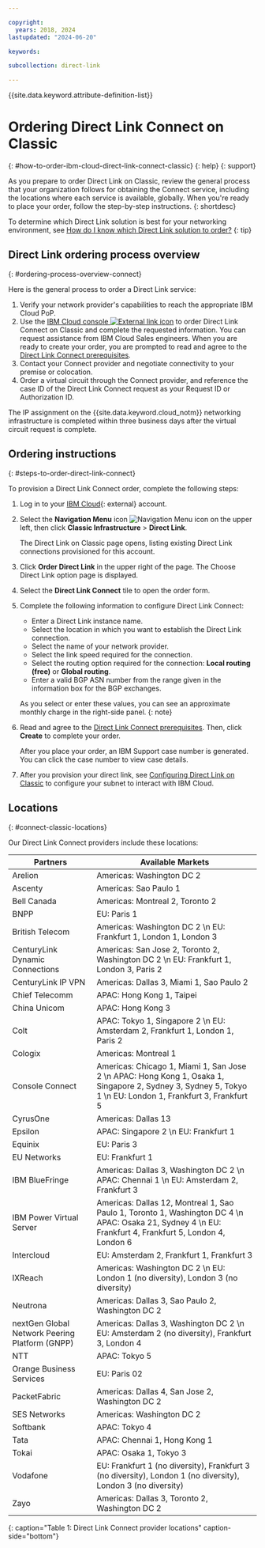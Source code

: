 ```yaml
---

copyright:
  years: 2018, 2024
lastupdated: "2024-06-20"

keywords:

subcollection: direct-link

---
```


{{site.data.keyword.attribute-definition-list}}

# Ordering Direct Link Connect on Classic
{: #how-to-order-ibm-cloud-direct-link-connect-classic}
{: help}
{: support}

As you prepare to order Direct Link on Classic, review the general process that your organization follows for obtaining the Connect service, including the locations where each service is available, globally. When you're ready to place your order, follow the step-by-step instructions.
{: shortdesc}

To determine which Direct Link solution is best for your networking environment, see [How do I know which Direct Link solution to order?](/docs/direct-link?topic=direct-link-get-started-with-ibm-cloud-direct-link#get-started-solution-to-order)
{: tip}

## Direct Link ordering process overview
{: #ordering-process-overview-connect}

Here is the general process to order a Direct Link service:

 1. Verify your network provider's capabilities to reach the appropriate IBM Cloud PoP.
 2. Use the [IBM Cloud console ![External link icon](../../icons/launch-glyph.svg "External link icon")](/login) to order Direct Link Connect on Classic and complete the requested information. You can request assistance from IBM Cloud Sales engineers. When you are ready to create your order, you are prompted to read and agree to the [Direct Link Connect prerequisites](/docs/direct-link?topic=direct-link-ibm-cloud-dl-connect-prerequisites).
 3. Contact your Connect provider and negotiate connectivity to your premise or colocation.
 4. Order a virtual circuit through the Connect provider, and reference the case ID of the Direct Link Connect request as your Request ID or Authorization ID.

The IP assignment on the {{site.data.keyword.cloud_notm}} networking infrastructure is completed within three business days after the virtual circuit request is complete.

## Ordering instructions
{: #steps-to-order-direct-link-connect}

To provision a Direct Link Connect order, complete the following steps:

1. Log in to your [IBM Cloud](/login){: external} account.
1. Select the **Navigation Menu** icon ![Navigation Menu icon](images/menu_icon.png) on the upper left, then click **Classic Infrastructure** > **Direct Link**.

   The Direct Link on Classic page opens, listing existing Direct Link connections provisioned for this account.

1. Click **Order Direct Link** in the upper right of the page. The Choose Direct Link option page is displayed.
1. Select the **Direct Link Connect** tile to open the order form.
1. Complete the following information to configure Direct Link Connect:

   - Enter a Direct Link instance name.
   - Select the location in which you want to establish the Direct Link connection.
   - Select the name of your network provider.
   - Select the link speed required for the connection.
   - Select the routing option required for the connection: **Local routing (free)** or **Global routing**.
   - Enter a valid BGP ASN number from the range given in the information box for the BGP exchanges.

   As you select or enter these values, you can see an approximate monthly charge in the right-side panel.
   {: note}

1. Read and agree to the [Direct Link Connect prerequisites](/docs/direct-link?topic=direct-link-ibm-cloud-dl-connect-prerequisites). Then, click **Create** to complete your order.

      After you place your order, an IBM Support case number is generated. You can click the case number to view case details.

1. After you provision your direct link, see [Configuring Direct Link on Classic](/docs/direct-link?topic=direct-link-configure-ibm-cloud-direct-link) to configure your subnet to interact with IBM Cloud.

## Locations
{: #connect-classic-locations}

Our Direct Link Connect providers include these locations:

| Partners | Available Markets |
|--------------|--------------|
| Arelion | Americas: Washington DC 2 |
| Ascenty | Americas: Sao Paulo 1 |
| Bell Canada | Americas: Montreal 2, Toronto 2 |
| BNPP | EU: Paris 1 |
| British Telecom |  Americas: Washington DC 2  \n EU: Frankfurt 1, London 1, London 3 |
| CenturyLink Dynamic Connections |  Americas: San Jose 2, Toronto 2, Washington DC 2   \n EU: Frankfurt 1, London 3, Paris 2
| CenturyLink IP VPN | Americas: Dallas 3, Miami 1, Sao Paulo 2 |
| Chief Telecomm | APAC: Hong Kong 1, Taipei |
| China Unicom | APAC: Hong Kong 3 |
| Colt | APAC: Tokyo 1, Singapore 2  \n EU: Amsterdam 2, Frankfurt 1, London 1, Paris 2 |
| Cologix | Americas: Montreal 1 |
| Console Connect | Americas: Chicago 1, Miami 1, San Jose 2   \n APAC: Hong Kong 1, Osaka 1, Singapore 2, Sydney 3, Sydney 5, Tokyo 1  \n EU: London 1, Frankfurt 3, Frankfurt 5  |
| CyrusOne | Americas: Dallas 13 |
| Epsilon | APAC:  Singapore 2  \n EU: Frankfurt 1  |
| Equinix | EU: Paris 3 |
| EU Networks | EU: Frankfurt 1 |
| IBM BlueFringe | Americas: Dallas 3, Washington DC 2  \n APAC: Chennai 1  \n EU: Amsterdam 2, Frankfurt 3 |
| IBM Power Virtual Server | Americas: Dallas 12, Montreal 1, Sao Paulo 1, Toronto 1, Washington DC 4  \n APAC: Osaka 21, Sydney 4  \n EU: Frankfurt 4, Frankfurt 5, London 4, London 6  |
| Intercloud | EU: Amsterdam 2, Frankfurt 1, Frankfurt 3 |
| IXReach | Americas: Washington DC 2  \n EU: London 1 (no diversity), London 3 (no diversity) |
| Neutrona |  Americas: Dallas 3, Sao Paulo 2, Washington DC 2 |
| nextGen Global Network Peering Platform (GNPP) |  Americas: Dallas 3, Washington DC 2  \n EU: Amsterdam 2 (no diversity), Frankfurt 3, London 4 |
| NTT | APAC: Tokyo 5 |
| Orange Business Services | EU: Paris 02|
| PacketFabric | Americas: Dallas 4, San Jose 2, Washington DC 2 |
| SES Networks | Americas: Washington DC 2 |
| Softbank | APAC: Tokyo 4 |
| Tata | APAC: Chennai 1, Hong Kong 1 |
| Tokai | APAC: Osaka 1, Tokyo 3 |
| Vodafone | EU: Frankfurt 1 (no diversity), Frankfurt 3 (no diversity), London 1 (no diversity), London 3 (no diversity)  |
| Zayo | Americas: Dallas 3, Toronto 2, Washington DC 2 |
{: caption="Table 1: Direct Link Connect provider locations" caption-side="bottom"}
